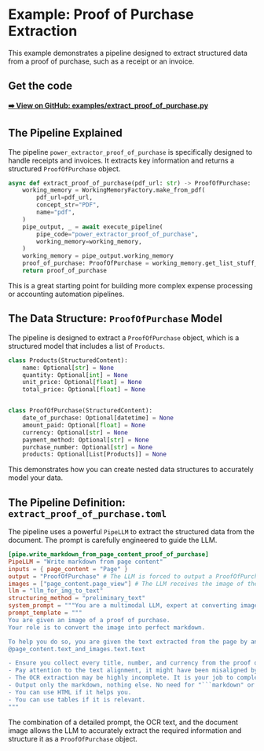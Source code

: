 # Example: Proof of Purchase Extraction

This example demonstrates a pipeline designed to extract structured data from a proof of purchase, such as a receipt or an invoice.

## Get the code

[**➡️ View on GitHub: examples/extract_proof_of_purchase.py**](https://github.com/Pipelex/pipelex-cookbook/blob/main/examples/extract_proof_of_purchase.py)

## The Pipeline Explained

The pipeline `power_extractor_proof_of_purchase` is specifically designed to handle receipts and invoices. It extracts key information and returns a structured `ProofOfPurchase` object.

```python
async def extract_proof_of_purchase(pdf_url: str) -> ProofOfPurchase:
    working_memory = WorkingMemoryFactory.make_from_pdf(
        pdf_url=pdf_url,
        concept_str="PDF",
        name="pdf",
    )
    pipe_output, _ = await execute_pipeline(
        pipe_code="power_extractor_proof_of_purchase",
        working_memory=working_memory,
    )
    working_memory = pipe_output.working_memory
    proof_of_purchase: ProofOfPurchase = working_memory.get_list_stuff_first_item_as(name="proof_of_purchase", item_type=ProofOfPurchase)
    return proof_of_purchase
```

This is a great starting point for building more complex expense processing or accounting automation pipelines.

## The Data Structure: `ProofOfPurchase` Model

The pipeline is designed to extract a `ProofOfPurchase` object, which is a structured model that includes a list of `Products`.

```python
class Products(StructuredContent):
    name: Optional[str] = None
    quantity: Optional[int] = None
    unit_price: Optional[float] = None
    total_price: Optional[float] = None


class ProofOfPurchase(StructuredContent):
    date_of_purchase: Optional[datetime] = None
    amount_paid: Optional[float] = None
    currency: Optional[str] = None
    payment_method: Optional[str] = None
    purchase_number: Optional[str] = None
    products: Optional[List[Products]] = None
```
This demonstrates how you can create nested data structures to accurately model your data.

## The Pipeline Definition: `extract_proof_of_purchase.toml`

The pipeline uses a powerful `PipeLLM` to extract the structured data from the document. The prompt is carefully engineered to guide the LLM.

```toml
[pipe.write_markdown_from_page_content_proof_of_purchase]
PipeLLM = "Write markdown from page content"
inputs = { page_content = "Page" }
output = "ProofOfPurchase" # The LLM is forced to output a ProofOfPurchase object
images = ["page_content.page_view"] # The LLM receives the image of the page
llm = "llm_for_img_to_text"
structuring_method = "preliminary_text"
system_prompt = """You are a multimodal LLM, expert at converting images into perfect markdown."""
prompt_template = """
You are given an image of a proof of purchase.
Your role is to convert the image into perfect markdown.

To help you do so, you are given the text extracted from the page by an OCR model.
@page_content.text_and_images.text.text

- Ensure you collect every title, number, and currency from the proof of purchase.
- Pay attention to the text alignment, it might have been misaligned by the OCR.
- The OCR extraction may be highly incomplete. It is your job to complete the text and add the missing information using the image.
- Output only the markdown, nothing else. No need for "```markdown" or "```".
- You can use HTML if it helps you.
- You can use tables if it is relevant.
"""
```
The combination of a detailed prompt, the OCR text, and the document image allows the LLM to accurately extract the required information and structure it as a `ProofOfPurchase` object. 
